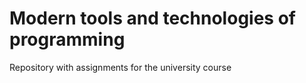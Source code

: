 # Modern tools and technologies of programming

Repository with assignments for the university course
